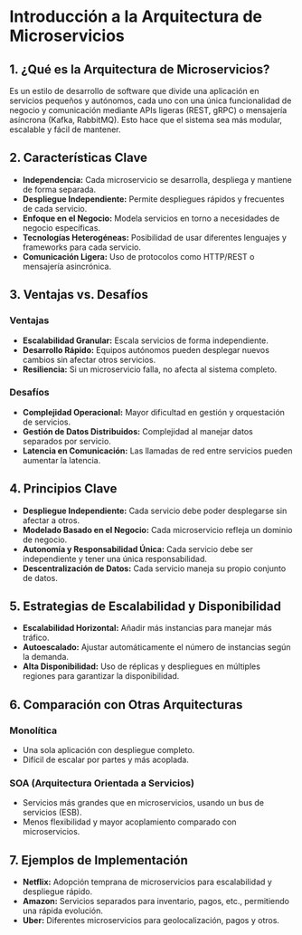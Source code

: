 # Introducción a la Arquitectura de Microservicios

## 1. ¿Qué es la Arquitectura de Microservicios?
Es un estilo de desarrollo de software que divide una aplicación en servicios pequeños y autónomos, cada uno con una única funcionalidad de negocio y comunicación mediante APIs ligeras (REST, gRPC) o mensajería asíncrona (Kafka, RabbitMQ). Esto hace que el sistema sea más modular, escalable y fácil de mantener.

## 2. Características Clave
- **Independencia:** Cada microservicio se desarrolla, despliega y mantiene de forma separada.
- **Despliegue Independiente:** Permite despliegues rápidos y frecuentes de cada servicio.
- **Enfoque en el Negocio:** Modela servicios en torno a necesidades de negocio específicas.
- **Tecnologías Heterogéneas:** Posibilidad de usar diferentes lenguajes y frameworks para cada servicio.
- **Comunicación Ligera:** Uso de protocolos como HTTP/REST o mensajería asincrónica.

## 3. Ventajas vs. Desafíos
### Ventajas
- **Escalabilidad Granular:** Escala servicios de forma independiente.
- **Desarrollo Rápido:** Equipos autónomos pueden desplegar nuevos cambios sin afectar otros servicios.
- **Resiliencia:** Si un microservicio falla, no afecta al sistema completo.

### Desafíos
- **Complejidad Operacional:** Mayor dificultad en gestión y orquestación de servicios.
- **Gestión de Datos Distribuidos:** Complejidad al manejar datos separados por servicio.
- **Latencia en Comunicación:** Las llamadas de red entre servicios pueden aumentar la latencia.

## 4. Principios Clave
- **Despliegue Independiente:** Cada servicio debe poder desplegarse sin afectar a otros.
- **Modelado Basado en el Negocio:** Cada microservicio refleja un dominio de negocio.
- **Autonomía y Responsabilidad Única:** Cada servicio debe ser independiente y tener una única responsabilidad.
- **Descentralización de Datos:** Cada servicio maneja su propio conjunto de datos.

## 5. Estrategias de Escalabilidad y Disponibilidad
- **Escalabilidad Horizontal:** Añadir más instancias para manejar más tráfico.
- **Autoescalado:** Ajustar automáticamente el número de instancias según la demanda.
- **Alta Disponibilidad:** Uso de réplicas y despliegues en múltiples regiones para garantizar la disponibilidad.

## 6. Comparación con Otras Arquitecturas
### Monolítica
- Una sola aplicación con despliegue completo.
- Difícil de escalar por partes y más acoplada.

### SOA (Arquitectura Orientada a Servicios)
- Servicios más grandes que en microservicios, usando un bus de servicios (ESB).
- Menos flexibilidad y mayor acoplamiento comparado con microservicios.

## 7. Ejemplos de Implementación
- **Netflix:** Adopción temprana de microservicios para escalabilidad y despliegue rápido.
- **Amazon:** Servicios separados para inventario, pagos, etc., permitiendo una rápida evolución.
- **Uber:** Diferentes microservicios para geolocalización, pagos y otros.

